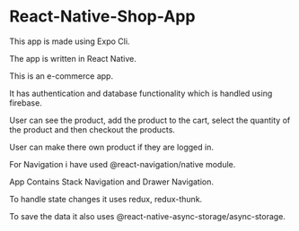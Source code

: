 # React-Native-Shop-App
This app is made using Expo Cli.

The app is written in React Native.

This is an e-commerce app.

It has authentication and database functionality which is handled using firebase.

User can see the product, add the product to the cart, select the quantity of the product and then checkout the products.

User can make there own product if they are logged in.

For Navigation i have used @react-navigation/native module.

App Contains Stack Navigation and Drawer Navigation.

To handle state changes it uses redux, redux-thunk.

To save the data it also uses @react-native-async-storage/async-storage.
